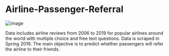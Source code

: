 # Airline-Passenger-Referral
![image](https://user-images.githubusercontent.com/102477662/203225354-8607916b-35fe-4ef3-b4ba-74d58ffb6d1a.png)

Data includes airline reviews from 2006 to 2019 for popular airlines around the world with multiple choice and free text questions. Data is scraped in Spring 2019. The main objective is to predict whether passengers will refer the airline to their friends.
